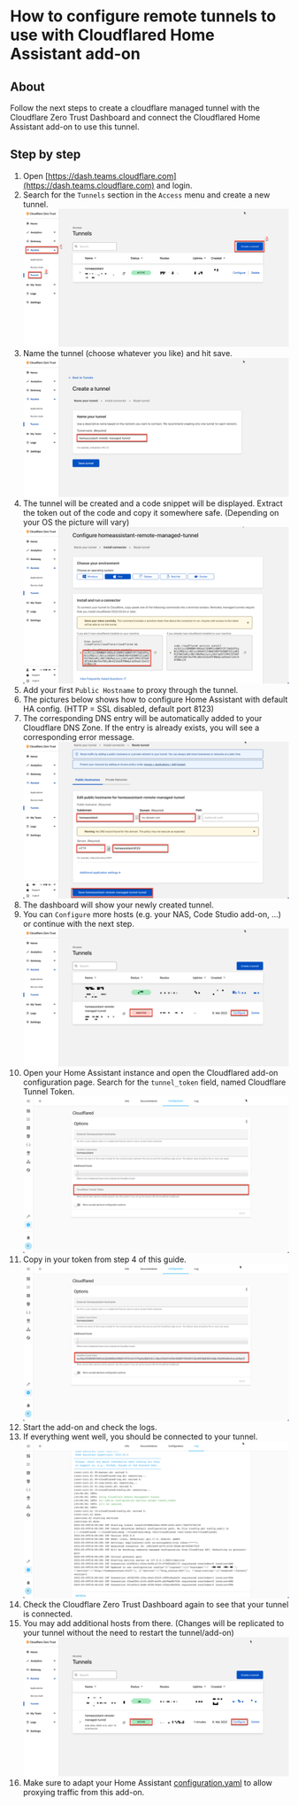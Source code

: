 # How to configure remote tunnels to use with Cloudflared Home Assistant add-on

## About

Follow the next steps to create a cloudflare managed tunnel with the
Cloudflare Zero Trust Dashboard and connect the Cloudflared Home Assistant add-on
to use this tunnel.

## Step by step

1. Open [https://dash.teams.cloudflare.com](https://dash.teams.cloudflare.com)
   and login.
2. Search for the `Tunnels` section in the `Access` menu and create a new tunnel.
   ![Step 1](images/1.png)
3. Name the tunnel (choose whatever you like) and hit save.
   ![Step 2](images/2.png)
4. The tunnel will be created and a code snippet will be displayed. Extract the
   token out of the code and copy it somewhere safe. (Depending on your OS the
   picture will vary)
   ![Step 3](images/3.png)
5. Add your first `Public Hostname` to proxy through the tunnel.
6. The pictures below shows how to configure Home Assistant with default HA config.
   (HTTP = SSL disabled, default port 8123)
7. The corresponding DNS entry will be automatically added to your Cloudflare DNS
   Zone. If the entry is already exists, you will
   see a corresponding error message.
   ![Step 4](images/4.png)
8. The dashboard will show your newly created tunnel.
9. You can `Configure` more hosts (e.g. your NAS, Code Studio add-on, ...)
   or continue with the next step.
   ![Step 5](images/5.png)
10. Open your Home Assistant instance and open the Cloudflared add-on configuration
    page. Search for the `tunnel_token` field, named Cloudflare Tunnel Token.
    ![Step 6](images/6.png)
11. Copy in your token from step 4 of this guide.
    ![Step 7](images/7.png)
12. Start the add-on and check the logs.
13. If everything went well, you should be connected to your tunnel.
    ![Step 8](images/8.png)
14. Check the Cloudflare Zero Trust Dashboard again to see that your tunnel is
    connected.
15. You may add additional hosts from there. (Changes will be replicated to your
    tunnel without the need to restart the tunnel/add-on)
    ![Step 9](images/9.png)
16. Make sure to adapt your Home Assistant [configuration.yaml](../cloudflared/DOCS.md#configurationyaml) to allow proxying
    traffic from this add-on.

